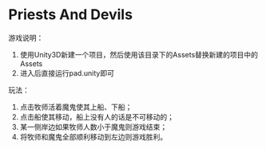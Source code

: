 # Priests And Devils

游戏说明：

1. 使用Unity3D新建一个项目，然后使用该目录下的Assets替换新建的项目中的Assets
2. 进入后直接运行pad.unity即可



玩法：

1. 点击牧师活着魔鬼使其上船、下船；
2. 点击船使其移动，船上没有人的话是不可移动的；
3. 某一侧岸边如果牧师人数小于魔鬼则游戏结束；
4. 将牧师和魔鬼全部顺利移动到左边则游戏胜利。